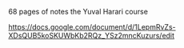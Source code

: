 68 pages of notes the Yuval Harari course

https://docs.google.com/document/d/1LepmRvZs-XDsQUB5koSKUWbKb2RQz_YSz2mncKuzurs/edit

